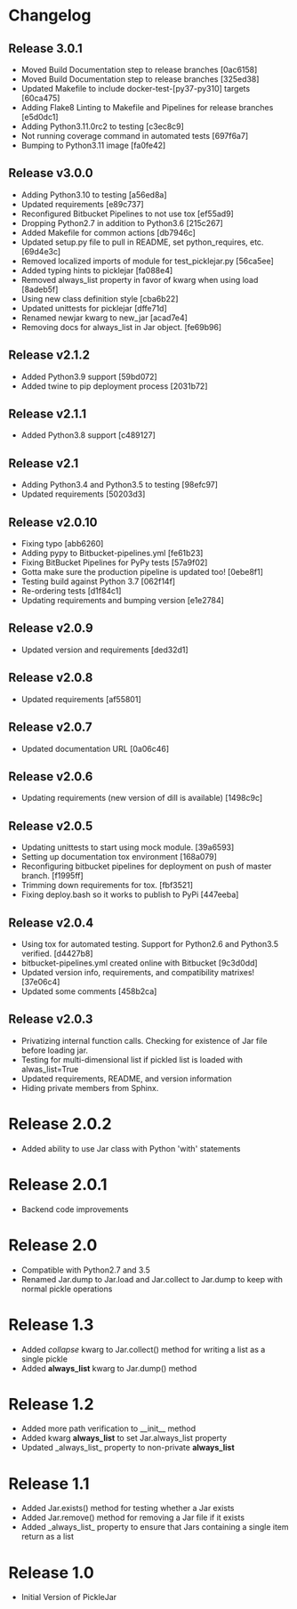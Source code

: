 # Changelog

## Release 3.0.1
 * Moved Build Documentation step to release branches [0ac6158]
 * Moved Build Documentation step to release branches [325ed38]
 * Updated Makefile to include docker-test-[py37-py310] targets [60ca475]
 * Adding Flake8 Linting to Makefile and Pipelines for release branches [e5d0dc1]
 * Adding Python3.11.0rc2 to testing [c3ec8c9]
 * Not running coverage command in automated tests [697f6a7]
 * Bumping to Python3.11 image [fa0fe42]

## Release v3.0.0
 * Adding Python3.10 to testing [a56ed8a]
 * Updated requirements [e89c737]
 * Reconfigured Bitbucket Pipelines to not use tox [ef55ad9]
 * Dropping Python2.7 in addition to Python3.6 [215c267]
 * Added Makefile for common actions [db7946c]
 * Updated setup.py file to pull in README, set python_requires, etc. [69d4e3c]
 * Removed localized imports of module for test_picklejar.py [56ca5ee]
 * Added typing hints to picklejar [fa088e4]
 * Removed always_list property in favor of kwarg when using load [8adeb5f]
 * Using new class definition style [cba6b22]
 * Updated unittests for picklejar [dffe71d]
 * Renamed newjar kwarg to new_jar [acad7e4]
 * Removing docs for always_list in Jar object. [fe69b96]


## Release v2.1.2
 * Added Python3.9 support [59bd072]
 * Added twine to pip deployment process [2031b72]

## Release v2.1.1
 * Added Python3.8 support [c489127]

## Release v2.1
 * Adding Python3.4 and Python3.5 to testing [98efc97]
 * Updated requirements [50203d3]

## Release v2.0.10
 * Fixing typo [abb6260]
 * Adding pypy to Bitbucket-pipelines.yml [fe61b23]
 * Fixing BitBucket Pipelines for PyPy tests [57a9f02]
 * Gotta make sure the production pipeline is updated too! [0ebe8f1]
 * Testing build against Python 3.7 [062f14f]
 * Re-ordering tests [d1f84c1]
 * Updating requirements and bumping version [e1e2784]

## Release v2.0.9
 * Updated version and requirements [ded32d1]

## Release v2.0.8
 * Updated requirements [af55801]

## Release v2.0.7
 * Updated documentation URL [0a06c46]

## Release v2.0.6
 * Updating requirements (new version of dill is available) [1498c9c]

## Release v2.0.5
 * Updating unittests to start using mock module. [39a6593]
 * Setting up documentation tox environment [168a079]
 * Reconfiguring bitbucket pipelines for deployment on push of master branch. [f1995ff]
 * Trimming down requirements for tox. [fbf3521]
 * Fixing deploy.bash so it works to publish to PyPi [447eeba]

## Release v2.0.4
 * Using tox for automated testing.  Support for Python2.6 and Python3.5 verified. [d4427b8]
 * bitbucket-pipelines.yml created online with Bitbucket [9c3d0dd]
 * Updated version info, requirements, and compatibility matrixes! [37e06c4]
 * Updated some comments [458b2ca]

## Release v2.0.3
 * Privatizing internal function calls.  Checking for existence of Jar file before loading jar.
 * Testing for multi-dimensional list if pickled list is loaded with alwas_list=True
 * Updated requirements, README, and version information
 * Hiding private members from Sphinx.

# Release 2.0.2
 * Added ability to use Jar class with Python 'with' statements

# Release 2.0.1
 * Backend code improvements

# Release 2.0
 * Compatible with Python2.7 and 3.5
 * Renamed Jar.dump to Jar.load and Jar.collect to Jar.dump to keep with normal pickle operations

# Release 1.3
 * Added *collapse* kwarg to Jar.collect() method for writing a list as a single pickle
 * Added **always_list** kwarg to Jar.dump() method

# Release 1.2
 * Added more path verification to \_\_init__ method
 * Added kwarg **always_list** to set Jar.always_list property
 * Updated \_always_list_ property to non-private **always_list**

# Release 1.1
 * Added Jar.exists() method for testing whether a Jar exists
 * Added Jar.remove() method for removing a Jar file if it exists
 * Added \_always_list_ property to ensure that Jars containing a single item return as a list

# Release 1.0
 * Initial Version of PickleJar
